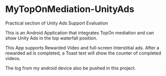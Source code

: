 # MyTopOnMediation-UnityAds
Practical section of Unity Ads Support Evaluation

This is an Android Application that integrates TopOn mediation and can show Unity Ads in the top waterfall position.

This App supports Rewarded Video and full-screen Interstitial ads. After a rewarded ad is completed, a Toast text will show the counter of completed videos.

The log from my android device also be pushed in this project.
